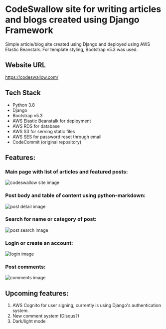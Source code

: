 # CodeSwallow site for writing articles and blogs created using Django Framework

Simple article/blog site created using Django and deployed using AWS Elastic Beanstalk. For template styling, Bootstrap v5.3 was used.

## Website URL
https://codeswallow.com/

## Tech Stack
- Python 3.8
- Django
- Bootstrap v5.3
- AWS Elastic Beanstalk for deployment
- AWS RDS for database
- AWS S3 for serving static files
- AWS SES for password reset through email
- CodeCommit (original repository)

## Features:
### Main page with list of articles and featured posts:
![codeswallow site image](https://irs-github-images.s3.amazonaws.com/codeswallo_site/codeswallow-site.png)

### Post body and table of content using python-markdown:
![post detail image](https://irs-github-images.s3.amazonaws.com/codeswallo_site/post-detail.png)

### Search for name or category of post:
![post search image](https://irs-github-images.s3.amazonaws.com/codeswallo_site/post-search.png)

### Login or create an account:
![login image](https://irs-github-images.s3.amazonaws.com/codeswallo_site/login.png)

### Post comments:
![comments image](https://irs-github-images.s3.amazonaws.com/codeswallo_site/comments.png)

## Upcoming features:
1. AWS Cognito for user signing, currently is using Django's authentication system.
2. New comment system (Disqus?)
3. Dark/light mode
